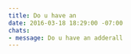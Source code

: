 ```yaml
---
title: Do u have an
date: 2016-03-18 18:29:00 -07:00
chats:
- message: Do u have an adderall
---
```


